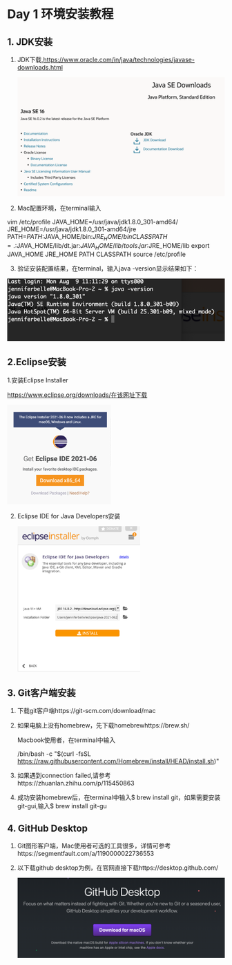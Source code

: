 # Day 1 环境安装教程

## 1. JDK安装

1. JDK下载,https://www.oracle.com/in/java/technologies/javase-downloads.html

   ![1](1.png)

   

2. Mac配置环境，在terminal输入

vim /etc/profile
JAVA_HOME=/usr/java/jdk1.8.0_301-amd64/
JRE_HOME=/usr/java/jdk1.8.0_301-amd64/jre
PATH=$PATH:$JAVA_HOME/bin:$JRE_HOME/bin
CLASSPATH=.:$JAVA_HOME/lib/dt.jar:$JAVA_HOME/lib/tools.jar:$JRE_HOME/lib
export JAVA_HOME JRE_HOME PATH CLASSPATH
source /etc/profile

3. 验证安装配置结果，在terminal，输入java -version显示结果如下：

![2](2.png)





## 2.Eclipse安装

1.安装Eclipse Installer

https://www.eclipse.org/downloads/在该网址下载 

<img src="3.png" alt="3" style="zoom:33%;" />

2. Eclipse IDE for Java Developers安装

   <img src="4.png" alt="4" style="zoom:33%;" />

## 3. Git客户端安装

1. 下载git客户端https://git-scm.com/download/mac

2. 如果电脑上没有homebrew，先下载homebrewhttps://brew.sh/

   Macbook使用者，在terminal中输入

   /bin/bash -c "$(curl -fsSL https://raw.githubusercontent.com/Homebrew/install/HEAD/install.sh)"

3. 如果遇到connection failed,请参考https://zhuanlan.zhihu.com/p/115450863

4. 成功安装homebrew后，在terminal中输入$ brew install git，如果需要安装git-gui,输入$ brew install git-gu

   

## 4. GitHub Desktop 

1. Git图形客户端，Mac使用者可选的工具很多，详情可参考https://segmentfault.com/a/1190000022736553

2. 以下载github desktop为例，在官网直接下载https://desktop.github.com/

   <img src="6.png" alt="6" style="zoom: 50%;" />
   
   

